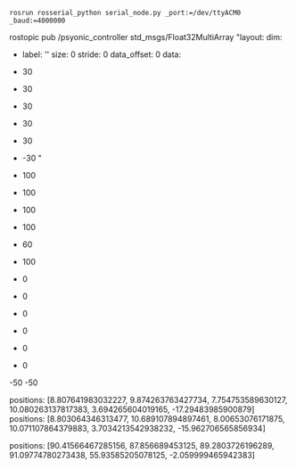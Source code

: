 ```
rosrun rosserial_python serial_node.py _port:=/dev/ttyACM0 _baud:=4000000
```

rostopic pub /psyonic_controller std_msgs/Float32MultiArray "layout:
  dim:
  - label: ''
    size: 0
    stride: 0
  data_offset: 0
data:
- 30
- 30
- 30
- 30
- 30
- -30
"

- 100
- 100
- 100
- 100
- 60
- 100

- 0
- 0
- 0
- 0
- 0
- 0

-50
-50

positions: [8.807641983032227, 9.874263763427734, 7.754753589630127, 10.080263137817383, 3.694265604019165, -17.29483985900879]
positions: [8.803064346313477, 10.689107894897461, 8.00653076171875, 10.071107864379883, 3.7034213542938232, -15.962706565856934]

positions: [90.41566467285156, 87.856689453125, 89.2803726196289, 91.09774780273438, 55.93585205078125, -2.059999465942383]
